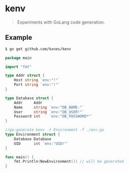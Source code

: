 kenv
====

> Experiments with GoLang code generation.

Example
-------

```bash
$ go get github.com/kxnes/kenv
```

```go
package main

import "fmt"

type Addr struct {
	Host string `env:"!"`
	Port string `env:"!"`
}

type Database struct {
	Addr     Addr
	Name     string `env:"DB_NAME-"`
	User     string `env:"DB_USER!"`
	Password int    `env:"DB_PASSWORD*"`
}

//go:generate kenv -t Environment -f ./env.go
type Environment struct {
	Database Database
	UID      int `env:"UID!"`
}

func main() {
	fmt.Println(NewEnvironment()) // will be generated
}
```
